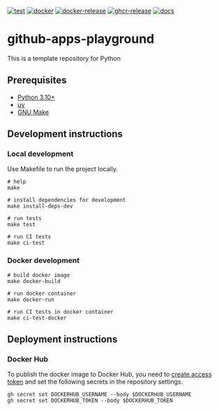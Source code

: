 [![test](https://github.com/ks6088ts-labs/github-apps-playground/actions/workflows/test.yaml/badge.svg?branch=main)](https://github.com/ks6088ts-labs/github-apps-playground/actions/workflows/test.yaml?query=branch%3Amain)
[![docker](https://github.com/ks6088ts-labs/github-apps-playground/actions/workflows/docker.yaml/badge.svg?branch=main)](https://github.com/ks6088ts-labs/github-apps-playground/actions/workflows/docker.yaml?query=branch%3Amain)
[![docker-release](https://github.com/ks6088ts-labs/github-apps-playground/actions/workflows/docker-release.yaml/badge.svg)](https://github.com/ks6088ts-labs/github-apps-playground/actions/workflows/docker-release.yaml)
[![ghcr-release](https://github.com/ks6088ts-labs/github-apps-playground/actions/workflows/ghcr-release.yaml/badge.svg)](https://github.com/ks6088ts-labs/github-apps-playground/actions/workflows/ghcr-release.yaml)
[![docs](https://github.com/ks6088ts-labs/github-apps-playground/actions/workflows/github-pages.yaml/badge.svg)](https://github.com/ks6088ts-labs/github-apps-playground/actions/workflows/github-pages.yaml)

# github-apps-playground

This is a template repository for Python

## Prerequisites

- [Python 3.10+](https://www.python.org/downloads/)
- [uv](https://docs.astral.sh/uv/getting-started/installation/)
- [GNU Make](https://www.gnu.org/software/make/)

## Development instructions

### Local development

Use Makefile to run the project locally.

```shell
# help
make

# install dependencies for development
make install-deps-dev

# run tests
make test

# run CI tests
make ci-test
```

### Docker development

```shell
# build docker image
make docker-build

# run docker container
make docker-run

# run CI tests in docker container
make ci-test-docker
```

## Deployment instructions

### Docker Hub

To publish the docker image to Docker Hub, you need to [create access token](https://app.docker.com/settings/personal-access-tokens/create) and set the following secrets in the repository settings.

```shell
gh secret set DOCKERHUB_USERNAME --body $DOCKERHUB_USERNAME
gh secret set DOCKERHUB_TOKEN --body $DOCKERHUB_TOKEN
```
